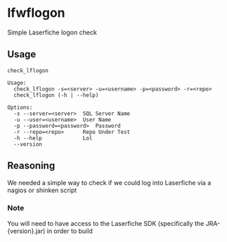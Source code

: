 # lfwflogon
Simple Laserfiche logon check

## Usage
```
check_lflogon

Usage:
  check_lflogon -s=<server> -u=<username> -p=<password> -r=<repo>
  check_lflogon (-h | --help)

Options:
  -s --server=<server>  SQL Server Name
  -u --user=<username>  User Name
  -p --password=<password>  Password
  -r --repo=<repo>      Repo Under Test
  -h --help             Lol
  --version
```

## Reasoning
We needed a simple way to check if we could log into Laserfiche via a nagios or shinken script

### Note
You will need to have access to the Laserfiche SDK (specifically the JRA-{version}.jar) in order to build
